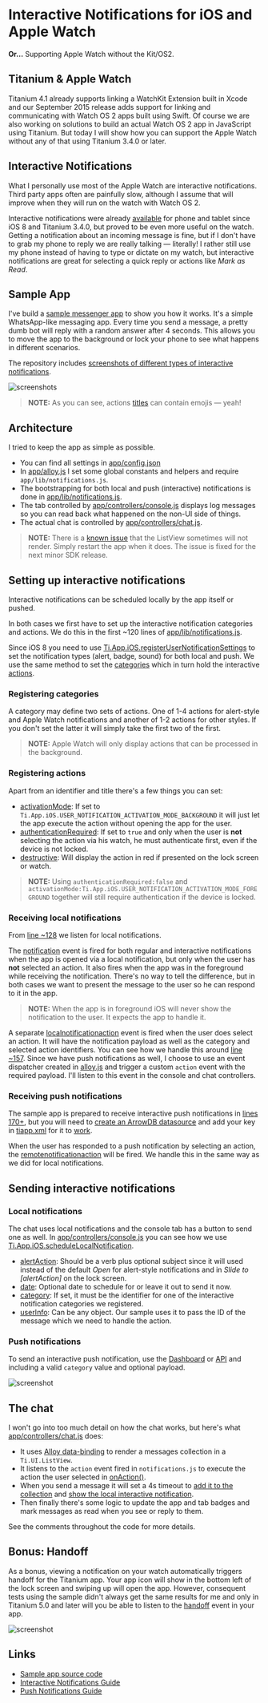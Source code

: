 # Interactive Notifications for iOS and Apple Watch
**Or...** Supporting Apple Watch without the Kit/OS2.

## Titanium & Apple Watch
Titanium 4.1 already supports linking a WatchKit Extension built in Xcode and our September 2015 release adds support for linking and communicating with Watch OS 2 apps built using Swift. Of course we are also working on solutions to build an actual Watch OS 2 app in JavaScript using Titanium. But today I will show how you can support the Apple Watch without any of that using Titanium 3.4.0 or later.

## Interactive Notifications
What I personally use most of the Apple Watch are interactive notifications. Third party apps often are painfully slow, although I assume that will improve when they will run on the watch with Watch OS 2.

Interactive notifications were already [available]((http://docs.appcelerator.com/platform/latest/#!/guide/iOS_Interactive_Notifications)) for phone and tablet since iOS 8 and Titanium 3.4.0, but proved to be even more useful on the watch. Getting a notification about an incoming message is fine, but if I don't have to grab my phone to reply we are really talking — literally! I rather still use my phone instead of having to type or dictate on my watch, but interactive notifications are great for selecting a quick reply or actions like *Mark as Read*.

## Sample App
I've build a [sample messenger app](https://github.com/appcelerator-developer-relations/appc-sample-notifywatch) to show you how it works. It's a simple WhatsApp-like messaging app. Every time you send a message, a pretty dumb bot will reply with a random answer after 4 seconds. This allows you to move the app to the background or lock your phone to see what happens in different scenarios.

The repository includes [screenshots of different types of interactive notifications](https://github.com/appcelerator-developer-relations/appc-sample-notifywatch/tree/master/screenshots).

![screenshots](screenshots/screenshots.png)

> **NOTE:** As you can see, actions [titles](http://docs.appcelerator.com/platform/latest/#!/api/Titanium.App.iOS.UserNotificationAction-property-title) can contain emojis — yeah!

## Architecture
I tried to keep the app as simple as possible.

* You can find all settings in [app/config.json](https://github.com/appcelerator-developer-relations/appc-sample-notifywatch/blob/master/app/config.json)
* In [app/alloy.js](https://github.com/appcelerator-developer-relations/appc-sample-notifywatch/blob/master/app/alloy.js) I set some global constants and helpers and require `app/lib/notifications.js`.
* The bootstrapping for both local and push (interactive) notifications is done in [app/lib/notifications.js](https://github.com/appcelerator-developer-relations/appc-sample-notifywatch/blob/master/app/lib/notifications.js).
* The tab controlled by [app/controllers/console.js](https://github.com/appcelerator-developer-relations/appc-sample-notifywatch/blob/master/app/controllers/console.js) displays log messages so you can read back what happened on the non-UI side of things.
* The actual chat is controlled by [app/controllers/chat.js](https://github.com/appcelerator-developer-relations/appc-sample-notifywatch/blob/master/app/controllers/chat.js).

> **NOTE:** There is a [known issue](https://jira.appcelerator.org/browse/TIMOB-19209) that the ListView sometimes will not render. Simply restart the app when it does. The issue is fixed for the next minor SDK release.

## Setting up interactive notifications

Interactive notifications can be scheduled locally by the app itself or pushed.

In both cases we first have to set up the interactive notification categories and actions. We do this in the first ~120 lines of [app/lib/notifications.js](https://github.com/appcelerator-developer-relations/appc-sample-notifywatch/blob/master/app/lib/notifications.js).

Since iOS 8 you need to use [Ti.App.iOS.registerUserNotificationSettings](http://docs.appcelerator.com/platform/latest/#!/api/Titanium.App.iOS-method-registerUserNotificationSettings) to set the notification types (alert, badge, sound) for both local and push. We use the same method to set the [categories](http://docs.appcelerator.com/platform/latest/#!/api/Titanium.App.iOS-method-createUserNotificationCategory) which in turn hold the interactive [actions](http://docs.appcelerator.com/platform/latest/#!/api/Titanium.App.iOS-method-createUserNotificationAction).

### Registering categories

A category may define two sets of actions. One of 1-4 actions for alert-style and Apple Watch notifications and another of 1-2 actions for other styles. If you don't set the latter it will simply take the first two of the first.

> **NOTE:** Apple Watch will only display actions that can be processed in the background.

### Registering actions
Apart from an identifier and title there's a few things you can set:

* [activationMode](http://docs.appcelerator.com/platform/latest/#!/api/Titanium.App.iOS.UserNotificationAction): If set to `Ti.App.iOS.USER_NOTIFICATION_ACTIVATION_MODE_BACKGROUND` it will just let the app execute the action without opening the app for the user.
* [authenticationRequired](http://docs.appcelerator.com/platform/latest/#!/api/Titanium.App.iOS.UserNotificationAction-property-authenticationRequired): If set to `true` and only when the user is **not** selecting the action via his watch, he must authenticate first, even if the device is not locked.
* [destructive](http://docs.appcelerator.com/platform/latest/#!/api/Titanium.App.iOS.UserNotificationAction-property-destructive): Will display the action in red if presented on the lock screen or watch.

> **NOTE:** Using `authenticationRequired:false` and `activationMode:Ti.App.iOS.USER_NOTIFICATION_ACTIVATION_MODE_FOREGROUND` together will still require authentication if the device is locked.

### Receiving local notifications
From [line ~128](https://github.com/appcelerator-developer-relations/appc-sample-notifywatch/blob/master/app/lib/notifications.js#L128) we listen for local notifications.

The [notification](http://docs.appcelerator.com/platform/latest/#!/api/Titanium.App.iOS-event-notification) event is fired for both regular and interactive notifications when the app is opened via a local notification, but only when the user has **not** selected an action. It also fires when the app was in the foreground while receiving the notification. There's no way to tell the difference, but in both cases we want to present the message to the user so he can respond to it in the app.

> **NOTE:** When the app is in foreground iOS will never show the notification to the user. It expects the app to handle it.

A separate [localnotificationaction](http://docs.appcelerator.com/platform/latest/#!/api/Titanium.App.iOS-event-localnotificationaction) event is fired when the user does select an action. It will have the notification payload as well as the category and selected action identifiers. You can see how we handle this around [line ~157](https://github.com/appcelerator-developer-relations/appc-sample-notifywatch/blob/master/app/lib/notifications.js#L157). Since we have push notifications as well, I choose to use an event dispatcher created in [alloy.js](https://github.com/appcelerator-developer-relations/appc-sample-notifywatch/blob/master/app/alloy.js#L22) and trigger a custom `action` event with the required payload. I'll listen to this event in the console and chat controllers.

### Receiving push notifications
The sample app is prepared to receive interactive push notifications in [lines 170+](https://github.com/appcelerator-developer-relations/appc-sample-notifywatch/blob/master/app/lib/notifications.js#L171), but you will need to [create an ArrowDB datasource](https://platform.appcelerator.com/#/api.new) and add your key in [tiapp.xml](https://github.com/appcelerator-developer-relations/appc-sample-notifywatch/blob/master/tiapp.xml#L18) for it to [work](https://github.com/appcelerator-developer-relations/appc-sample-notifywatch/blob/master/app/alloy.js#L20).

When the user has responded to a push notification by selecting an action, the [remotenotificationaction](http://docs.appcelerator.com/platform/latest/#!/api/Titanium.App.iOS-event-remotenotificationaction) will be fired. We handle this in the same way as we did for local notifications.

## Sending interactive notifications

### Local notifications
The chat uses local notifications and the console tab has a button to send one as well. In [app/controllers/console.js](https://github.com/appcelerator-developer-relations/appc-sample-notifywatch/blob/master/app/controllers/console.js#L17) you can see how we use [Ti.App.iOS.scheduleLocalNotification](http://docs.appcelerator.com/platform/latest/#!/api/Titanium.App.iOS-method-scheduleLocalNotification).

* [alertAction](http://docs.appcelerator.com/platform/latest/#!/api/NotificationParams-property-alertAction): Should be a verb plus optional subject since it will used instead of the default *Open* for alert-style notifications and in *Slide to [alertAction]* on the lock screen.
* [date](http://docs.appcelerator.com/platform/latest/#!/api/NotificationParams-property-date): Optional date to schedule for or leave it out to send it now.
* [category](http://docs.appcelerator.com/platform/latest/#!/api/NotificationParams-property-category): If set, it must be the identifier for one of the interactive notification categories we registered.
* [userInfo](http://docs.appcelerator.com/platform/latest/#!/api/NotificationParams-property-userInfo): Can be any object. Our sample uses it to pass the ID of the message which we need to handle the action.

### Push notifications
To send an interactive push notification, use the [Dashboard](http://docs.appcelerator.com/platform/latest/#!/guide/Sending_and_Scheduling_Push_Notifications-section-43298780_SendingandSchedulingPushNotifications-InteractiveNotifications(iOS8andlater)) or [API](http://docs.appcelerator.com/platform/latest/#!/guide/iOS_Interactive_Notifications-section-40930452_iOSInteractiveNotifications-SendanInteractivePushNotification) and including a valid `category` value and optional payload.

![screenshot](http://docs.appcelerator.com/platform/latest/images/download/attachments/43298780/push_notification.png)

## The chat
I won't go into too much detail on how the chat works, but here's what [app/controllers/chat.js](https://github.com/appcelerator-developer-relations/appc-sample-notifywatch/blob/master/app/controllers/chat.js) does:

* It uses [Alloy data-binding](http://docs.appcelerator.com/platform/latest/#!/guide/Alloy_Data_Binding) to render a messages collection in a `Ti.UI.ListView`.
* It listens to the `action` event fired in `notifications.js` to execute the action the user selected in [onAction()](https://github.com/appcelerator-developer-relations/appc-sample-notifywatch/blob/master/app/controllers/chat.js#L43).
* When you send a message it will set a 4s timeout to [add it to the collection](https://github.com/appcelerator-developer-relations/appc-sample-notifywatch/blob/master/app/controllers/chat.js#L163) and [show the local interactive notification](https://github.com/appcelerator-developer-relations/appc-sample-notifywatch/blob/master/app/controllers/chat.js#L193).
* Then finally there's some logic to update the app and tab badges and mark messages as read when you see or reply to them.

See the comments throughout the code for more details.

## Bonus: Handoff
As a bonus, viewing a notification on your watch automatically triggers handoff for the Titanium app. Your app icon will show in the bottom left of the lock screen and swiping up will open the app. However, consequent tests using the sample didn't always get the same results for me and only in Titanium 5.0 and later will you be able to listen to the [handoff](https://appcelerator.github.io/appc-docs/latest/#!/api/Titanium.App.iOS-event-handoff) event in your app.

![screenshot](screenshots/screenshot_handoff_slice.png)

## Links

* [Sample app source code](https://github.com/appcelerator-developer-relations/appc-sample-notifywatch)
* [Interactive Notifications Guide](http://docs.appcelerator.com/platform/latest/#!/guide/iOS_Interactive_Notifications)
* [Push Notifications Guide](http://docs.appcelerator.com/platform/latest/#!/guide/Push_Notifications)
